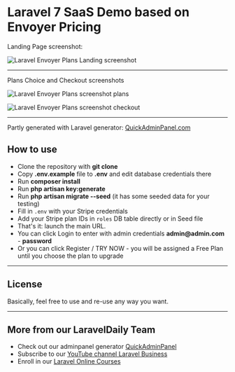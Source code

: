 # Laravel 7 SaaS Demo based on Envoyer Pricing

Landing Page screenshot:

![Laravel Envoyer Plans Landing screenshot](https://quickadminpanel.com/blog/wp-content/uploads/2020/04/Screen-Shot-2020-04-21-at-9.18.25-AM.png)

---

Plans Choice and Checkout screenshots

![Laravel Envoyer Plans screenshot plans](https://quickadminpanel.com/blog/wp-content/uploads/2020/04/Screen-Shot-2020-04-21-at-9.17.43-AM.png)

![Laravel Envoyer Plans screenshot checkout](https://quickadminpanel.com/blog/wp-content/uploads/2020/04/Screen-Shot-2020-04-21-at-9.18.13-AM.png)

---

Partly generated with Laravel generator: [QuickAdminPanel.com](https://quickadminpanel.com)


## How to use

- Clone the repository with __git clone__
- Copy __.env.example__ file to __.env__ and edit database credentials there
- Run __composer install__
- Run __php artisan key:generate__
- Run __php artisan migrate --seed__ (it has some seeded data for your testing)
- Fill in `.env` with your Stripe credentials
- Add your Stripe plan IDs in `roles` DB table directly or in Seed file
- That's it: launch the main URL. 
- You can click Login to enter with admin credentials __admin@admin.com__ - __password__
- Or you can click Register / TRY NOW - you will be assigned a Free Plan until you choose the plan to upgrade


---

## License

Basically, feel free to use and re-use any way you want.

---

## More from our LaravelDaily Team

- Check out our adminpanel generator [QuickAdminPanel](https://quickadminpanel.com)
- Subscribe to our [YouTube channel Laravel Business](https://www.youtube.com/channel/UCTuplgOBi6tJIlesIboymGA)
- Enroll in our [Laravel Online Courses](https://laraveldaily.teachable.com/)
